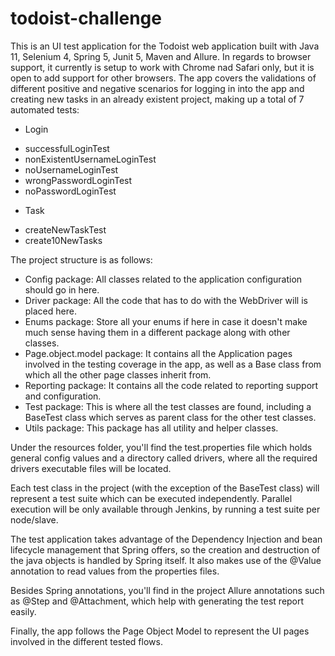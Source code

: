 # todoist-challenge
This is an UI test application for the Todoist web application built with Java 11, Selenium 4, Spring 5, Junit 5, Maven and Allure. 
In regards to browser support, it currently is setup to work with Chrome nad Safari only, but it is open to add support for other browsers.
The app covers the validations of different positive and negative scenarios for logging in into the app and creating new tasks in an already existent project, making up a total of 7 automated tests:

- Login
 * successfulLoginTest
 * nonExistentUsernameLoginTest
 * noUsernameLoginTest
 * wrongPasswordLoginTest
 * noPasswordLoginTest

- Task
 * createNewTaskTest
 * create10NewTasks

The project structure is as follows:

- Config package: All classes related to the application configuration should go in here.
- Driver package: All the code that has to do with the WebDriver will is placed here.
- Enums package: Store all your enums if here in case it doesn't make much sense having them in a different package along with other classes.
- Page.object.model package: It contains all the Application pages involved in the testing coverage in the app, as well as a Base class from which all the other page classes inherit from.
- Reporting package: It contains all the code related to reporting support and configuration.
- Test package: This is where all the test classes are found, including a BaseTest class which serves as parent class for the other test classes.
- Utils package: This package has all utility and helper classes.

Under the resources folder, you'll find the test.properties file which holds general config values and a directory called drivers, where all the required drivers executable files will be located. 

Each test class in the project (with the exception of the BaseTest class) will represent a test suite which can be executed independently. 
Parallel execution will be only available through Jenkins, by running a test suite per node/slave.

The test application takes advantage of the Dependency Injection and bean lifecycle management that Spring offers, so the creation and destruction of the java objects is handled by Spring itself. It also makes use of the @Value annotation to read values from the properties files. 

Besides Spring annotations, you'll find in the project Allure annotations such as @Step and @Attachment, which help with generating the test report easily.

Finally, the app follows the Page Object Model to represent the UI pages involved in the different tested flows.
